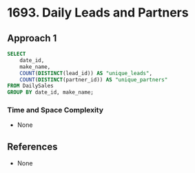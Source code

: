 # 1693. Daily Leads and Partners

## Approach 1

```sql
SELECT 
    date_id, 
    make_name, 
    COUNT(DISTINCT(lead_id)) AS "unique_leads", 
    COUNT(DISTINCT(partner_id)) AS "unique_partners"
FROM DailySales
GROUP BY date_id, make_name;
```

### Time and Space Complexity
- None

## References
- None
